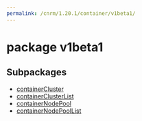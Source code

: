 ```yaml
---
permalink: /cnrm/1.20.1/container/v1beta1/
---
```


# package v1beta1



## Subpackages

* [containerCluster](container-v1beta1-containerCluster.md)
* [containerClusterList](container-v1beta1-containerClusterList.md)
* [containerNodePool](container-v1beta1-containerNodePool.md)
* [containerNodePoolList](container-v1beta1-containerNodePoolList.md)